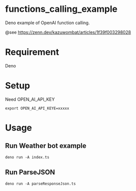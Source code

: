 # functions_calling_example
Deno example of OpenAI function calling.

@see https://zenn.dev/kazuwombat/articles/1f39f003298028

# Requirement
Deno

# Setup
Need OPEN_AI_API_KEY
```
export OPEN_AI_API_KEYE=xxxxx
```

# Usage

## Run Weather bot example
```
deno run -A index.ts
```

## Run ParseJSON
```
deno run -A parseResponseJson.ts
```
